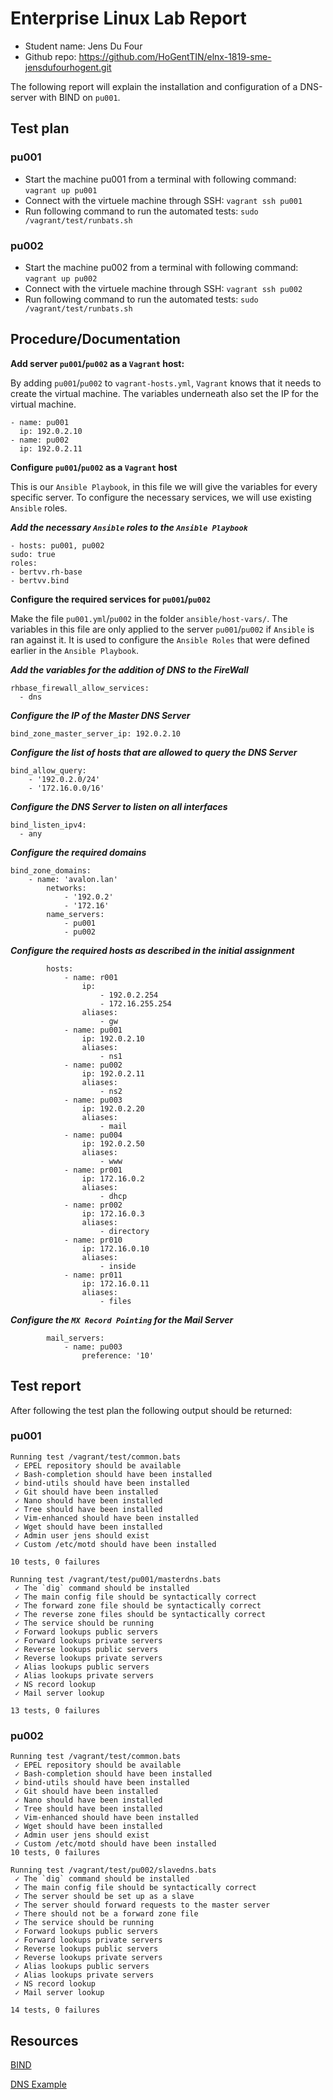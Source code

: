 # Enterprise Linux Lab Report

- Student name: Jens Du Four
- Github repo: <https://github.com/HoGentTIN/elnx-1819-sme-jensdufourhogent.git>

The following report will explain the installation and configuration of a DNS-server with BIND on `pu001`.

## Test plan

### pu001
* Start the machine pu001 from a terminal with following command: `vagrant up pu001`
* Connect with the virtuele machine through SSH: `vagrant ssh pu001`
* Run following command to run the automated tests: `sudo /vagrant/test/runbats.sh`

### pu002
* Start the machine pu002 from a terminal with following command: `vagrant up pu002`
* Connect with the virtuele machine through SSH: `vagrant ssh pu002`
* Run following command to run the automated tests: `sudo /vagrant/test/runbats.sh`

## Procedure/Documentation

**Add server `pu001`/`pu002` as a `Vagrant` host:**

By adding `pu001`/`pu002` to `vagrant-hosts.yml`, `Vagrant` knows that it needs to create the virtual machine. 
The variables underneath also set the IP for the virtual machine. 

	- name: pu001
	  ip: 192.0.2.10
	- name: pu002
	  ip: 192.0.2.11

**Configure `pu001`/`pu002` as a `Vagrant` host**

This is our `Ansible Playbook`, in this file we will give the variables for every specific server. 
To configure the necessary services, we will use existing `Ansible` roles.

***Add the necessary `Ansible` roles to the `Ansible Playbook`***

	- hosts: pu001, pu002
	sudo: true
	roles:
	- bertvv.rh-base
	- bertvv.bind

**Configure the required services for `pu001`/`pu002`**

Make the file `pu001.yml`/`pu002` in the folder `ansible/host-vars/`. 
The variables in this file are only applied to the server `pu001`/`pu002` if `Ansible` is ran against it. 
It is used to configure the `Ansible Roles` that were defined earlier in the `Ansible Playbook`.

***Add the variables for the addition of DNS to the FireWall***

	rhbase_firewall_allow_services:
	  - dns

***Configure the IP of the Master DNS Server***

	bind_zone_master_server_ip: 192.0.2.10

***Configure the list of hosts that are allowed to query the DNS Server***

	bind_allow_query:
		- '192.0.2.0/24'
		- '172.16.0.0/16'

***Configure the DNS Server to listen on all interfaces***

	bind_listen_ipv4:
	  - any

***Configure the required domains***

	bind_zone_domains:
		- name: 'avalon.lan'
			networks:
				- '192.0.2'
				- '172.16'
			name_servers:
				- pu001
				- pu002

***Configure the required hosts as described in the initial assignment***

			hosts:
				- name: r001
					ip:
						- 192.0.2.254
						- 172.16.255.254
					aliases:
						- gw
				- name: pu001
					ip: 192.0.2.10
					aliases:
						- ns1
				- name: pu002
					ip: 192.0.2.11
					aliases:
						- ns2
				- name: pu003
					ip: 192.0.2.20
					aliases:
						- mail
				- name: pu004
					ip: 192.0.2.50
					aliases:
						- www
				- name: pr001
					ip: 172.16.0.2
					aliases:
						- dhcp
				- name: pr002
					ip: 172.16.0.3
					aliases:
						- directory
				- name: pr010
					ip: 172.16.0.10
					aliases:
						- inside
				- name: pr011
					ip: 172.16.0.11
					aliases:
						- files
***Configure the `MX Record Pointing` for the Mail Server***

			mail_servers:
				- name: pu003
					preference: '10'

## Test report

After following the test plan the following output should be returned:

### pu001

	Running test /vagrant/test/common.bats
	 ✓ EPEL repository should be available
	 ✓ Bash-completion should have been installed
	 ✓ bind-utils should have been installed
	 ✓ Git should have been installed
	 ✓ Nano should have been installed
	 ✓ Tree should have been installed
	 ✓ Vim-enhanced should have been installed
	 ✓ Wget should have been installed
	 ✓ Admin user jens should exist
	 ✓ Custom /etc/motd should have been installed

	10 tests, 0 failures

	Running test /vagrant/test/pu001/masterdns.bats
	 ✓ The `dig` command should be installed
	 ✓ The main config file should be syntactically correct
	 ✓ The forward zone file should be syntactically correct
	 ✓ The reverse zone files should be syntactically correct
	 ✓ The service should be running
	 ✓ Forward lookups public servers
	 ✓ Forward lookups private servers
	 ✓ Reverse lookups public servers
	 ✓ Reverse lookups private servers
	 ✓ Alias lookups public servers
	 ✓ Alias lookups private servers
	 ✓ NS record lookup
	 ✓ Mail server lookup

	13 tests, 0 failures


### pu002

	Running test /vagrant/test/common.bats
	 ✓ EPEL repository should be available
	 ✓ Bash-completion should have been installed
	 ✓ bind-utils should have been installed
	 ✓ Git should have been installed
	 ✓ Nano should have been installed
	 ✓ Tree should have been installed
	 ✓ Vim-enhanced should have been installed
	 ✓ Wget should have been installed
	 ✓ Admin user jens should exist
	 ✓ Custom /etc/motd should have been installed
	10 tests, 0 failures

	Running test /vagrant/test/pu002/slavedns.bats
	 ✓ The `dig` command should be installed
	 ✓ The main config file should be syntactically correct
	 ✓ The server should be set up as a slave
	 ✓ The server should forward requests to the master server
	 ✓ There should not be a forward zone file
	 ✓ The service should be running
	 ✓ Forward lookups public servers
	 ✓ Forward lookups private servers
	 ✓ Reverse lookups public servers
	 ✓ Reverse lookups private servers
	 ✓ Alias lookups public servers
	 ✓ Alias lookups private servers
	 ✓ NS record lookup
	 ✓ Mail server lookup

	14 tests, 0 failures




## Resources

[BIND](https://galaxy.ansible.com/bertvv/bind/)

[DNS Example](https://github.com/bertvv/ansible-role-bind/blob/docker-tests/test.yml)
